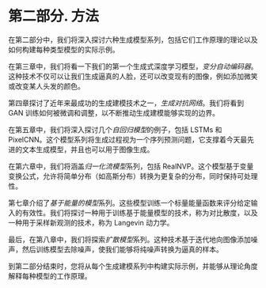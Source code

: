 # 第二部分. 方法

在第二部分中，我们将深入探讨六种生成模型系列，包括它们工作原理的理论以及如何构建每种类型模型的实际示例。

在第三章中，我们将看一下我们的第一个生成式深度学习模型，*变分自动编码器*。这种技术不仅可以让我们生成逼真的人脸，还可以改变现有的图像，例如添加微笑或改变某人头发的颜色。

第四章探讨了近年来最成功的生成建模技术之一，*生成对抗网络*。我们将看到 GAN 训练如何被微调和调整，以不断推动生成建模能够实现的边界。

在第五章中，我们将深入探讨几个*自回归模型*的例子，包括 LSTMs 和 PixelCNN。这个模型系列将生成过程视为一个序列预测问题，它支撑着今天最先进的文本生成模型，并且也可以用于图像生成。

在第六章中，我们将涵盖*归一化流模型*系列，包括 RealNVP。这个模型基于变量变换公式，允许将简单分布（如高斯分布）转换为更复杂的分布，同时保持可处理性。

第七章介绍了*基于能量的模型*系列。这些模型训练一个标量能量函数来评分给定输入的有效性。我们将探讨一种用于训练基于能量模型的技术，称为对比散度，以及一种用于采样新观测的技术，称为 Langevin 动力学。

最后，在第八章中，我们将探索*扩散模型*系列。这种技术基于迭代地向图像添加噪声，然后训练模型去除噪声，使我们能够将纯噪声转换为逼真的样本。

到第二部分结束时，您将从每个生成建模系列中构建实际示例，并能够从理论角度解释每种模型的工作原理。
